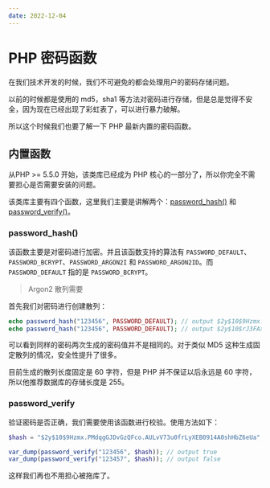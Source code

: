 ```yaml
---
date: 2022-12-04
---
```

# PHP 密码函数

在我们技术开发的时候，我们不可避免的都会处理用户的密码存储问题。

以前的时候都是使用的 md5，sha1 等方法对密码进行存储，但是总是觉得不安全，因为现在已经出现了彩虹表了，可以进行暴力破解。

所以这个时候我们也要了解一下 PHP 最新内置的密码函数。

## 内置函数

从PHP >= 5.5.0 开始，该类库已经成为 PHP 核心的一部分了，所以你完全不需要担心是否需要安装的问题。

该类库主要有四个函数，这里我们主要是讲解两个：[password_hash()](https://www.php.net/manual/zh/function.password-hash.php) 和 [password_verify()](https://www.php.net/manual/zh/function.password-verify.php)。

### password_hash()

该函数主要是对密码进行加密。并且该函数支持的算法有 `PASSWORD_DEFAULT`、`PASSWORD_BCRYPT`、`PASSWORD_ARGON2I` 和 `PASSWORD_ARGON2ID`。而 `PASSWORD_DEFAULT` 指的是 `PASSWORD_BCRYPT`。

> Argon2 散列需要

首先我们对密码进行创建散列：

```php
echo password_hash("123456", PASSWORD_DEFAULT); // output $2y$10$9Hzmx.PMdqgGJDvGzQFco.AULvV73u0frLyXEB0914A0shHbZ6eUa
echo password_hash("123456", PASSWORD_DEFAULT); // output $2y$10$rJ3FAxaOG1P4x5SHDKzzKOiFDDgclVMPlUwXbcxylRuKWCG83n0Ka
```

可以看到同样的密码两次生成的密码值并不是相同的。对于类似 MD5 这种生成固定散列的情况，安全性提升了很多。

目前生成的散列长度固定是 60 字符，但是 PHP 并不保证以后永远是 60 字符，所以他推荐数据库的存储长度是 255。

### password_verify

验证密码是否正确，我们需要使用该函数进行校验。使用方法如下：

```php
$hash = "$2y$10$9Hzmx.PMdqgGJDvGzQFco.AULvV73u0frLyXEB0914A0shHbZ6eUa";

var_dump(password_verify("123456", $hash)); // output true
var_dump(password_verify("123457", $hash)); // output false
```

这样我们再也不用担心被拖库了。